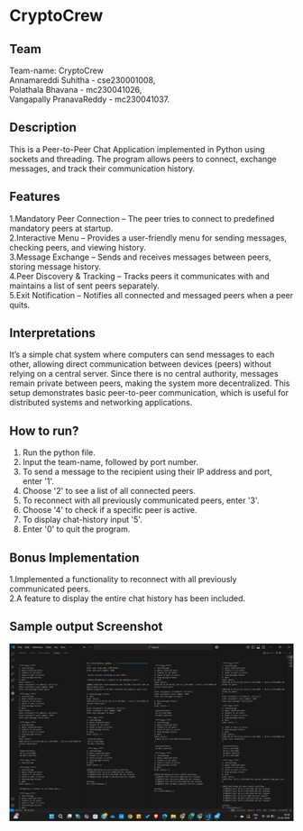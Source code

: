 # CryptoCrew

## Team
Team-name: CryptoCrew<br>
Annamareddi Suhitha - cse230001008,<br>
Polathala Bhavana - mc230041026,<br>
Vangapally PranavaReddy - mc230041037.

## Description
This is a Peer-to-Peer Chat Application implemented in Python using sockets and threading. The program allows peers to connect, exchange messages, and track their communication history.

## Features
1.Mandatory Peer Connection – The peer tries to connect to predefined mandatory peers at startup.<br>
2.Interactive Menu – Provides a user-friendly menu for sending messages, checking peers, and viewing history.<br>
3.Message Exchange – Sends and receives messages between peers, storing message history.<br>
4.Peer Discovery & Tracking – Tracks peers it communicates with and maintains a list of sent peers separately.<br>
5.Exit Notification – Notifies all connected and messaged peers when a peer quits.


## Interpretations
It’s a simple chat system where computers can send messages to each other, allowing direct communication between devices (peers) without relying on a central server. Since there is no central authority, messages remain private between peers, making the system more decentralized. This setup demonstrates basic peer-to-peer communication, which is useful for distributed systems and networking applications.

## How to run?
1. Run the python file.<br>
2. Input the team-name, followed by port number.<br>
3. To send a message to the recipient using their IP address and port, enter '1'.<br>
4. Choose '2' to see a list of all connected peers.<br>
5. To reconnect with all previously communicated peers, enter '3'.<br>
6. Choose '4' to check if a specific peer is active.<br>
7. To display chat-history input '5'.<br>
8. Enter '0' to quit the program.

## Bonus Implementation
1.Implemented a functionality to reconnect with all previously communicated peers.<br>
2.A feature to display the entire chat history has been included.

## Sample output Screenshot
![Alt Text](Sample_Output.png)




